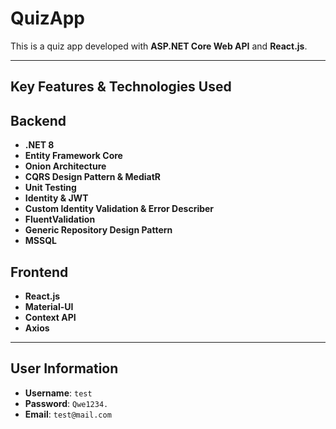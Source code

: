 # QuizApp

This is a quiz app developed with **ASP.NET Core Web API** and **React.js**.

---

## Key Features & Technologies Used

## Backend
- **.NET 8**
- **Entity Framework Core**
- **Onion Architecture**
- **CQRS Design Pattern & MediatR**
- **Unit Testing**
- **Identity & JWT**
- **Custom Identity Validation & Error Describer** 
- **FluentValidation**
- **Generic Repository Design Pattern**
- **MSSQL**

## Frontend
- **React.js**
- **Material-UI**
- **Context API**
- **Axios**

---

## User Information
- **Username**: `test`
- **Password**: `Qwe1234.`
- **Email**: `test@mail.com`

